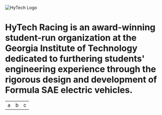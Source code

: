 ![HyTech Logo](https://hytechracing.gatech.edu/images/hytech_logo.png)

# HyTech Racing is an award-winning student-run organization at the Georgia Institute of Technology dedicated to furthering students' engineering experience through the rigorous design and development of Formula SAE electric vehicles.

<table width="100%">
<tbody>
<tr>
<td width="33.33%">a</td>
<td width="33.33%">b</td>
<td width="33.33%">c</td>
</tr>
</tbody>
</table>
